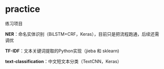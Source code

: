 # practice
练习项目

**NER**：命名实体识别（BiLSTM+CRF，Keras），目前只是把流程跑通，后续还需调优

**TF-IDF**：文本关键词提取的Python实现（jieba 和 sklearn)

**text-classification**：中文短文本分类（TextCNN，Keras）
